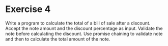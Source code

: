 # Exercise 4

Write a program to calculate the total of a bill of sale after a discount.
Accept the note amount and the discount percentage as input. Validate the note
before calculating the discount. Use promise chaining to validate note
and then to calculate the total amount of the note.